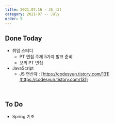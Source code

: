 ```yaml
---
title: 2021.07.16 - JS (3)
category: 2021-07 -- July
order: 9
---
```




## Done Today

- 취업 스터디 
  - PT 면접 주제 5가지 발표 준비
  - 모의 PT 면접
- JavaScript
  - JS 연산자 : [https://codesyun.tistory.com/131](https://codesyun.tistory.com/131)



<br>

## To Do

- Spring 기초
